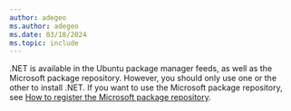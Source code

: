 ```yaml
---
author: adegeo
ms.author: adegeo
ms.date: 03/18/2024
ms.topic: include
---
```


.NET is available in the Ubuntu package manager feeds, as well as the Microsoft package repository. However, you should only use one or the other to install .NET. If you want to use the Microsoft package repository, see [How to register the Microsoft package repository](../linux-ubuntu.md#register-the-microsoft-package-repository).
